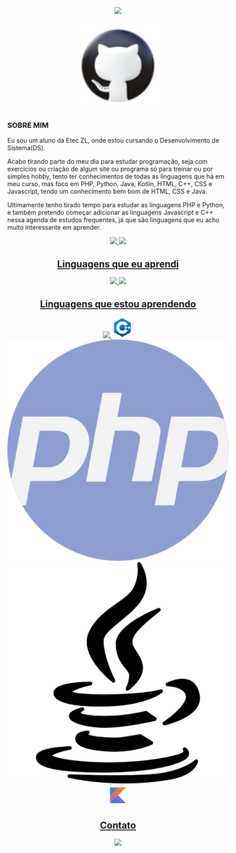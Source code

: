<!-- Olá mensagem de apresentação com animação -->
<p align="center">
  <img src="https://readme-typing-svg.herokuapp.com/?lines=Seja+bem-vindo+ao+meu+perfil!;João Pedro[150]&center=true&width=380&height=45">
</p>


<!-- Foto -->
<p align="center">
  <img src="icons8-github-94.png" alt="Foto do João Pedro" height="200"/>
</p>

<H3> SOBRE MIM </H3>
<p>Eu sou um aluno da Etec ZL, onde estou cursando o Desenvolvimento de Sistema(DS).

Acabo tirando parte do meu dia para estudar programação, seja com exercícios ou criação de algum site ou programa só para treinar ou por simples hobby, tento ter conhecimentos de todas as linguagens que há em meu curso, mas foco em PHP, Python, Java, Kotlin, HTML, C++, CSS e Javascript, tendo um conhecimento bem bom de HTML, CSS e Java.  


Ultimamente tenho tirado tempo para estudar as linguagens PHP e Python, e também pretendo começar adicionar as linguagens Javascript e C++ nessa agenda de estudos frequentes, já que são linguagens que eu acho muito interessante em aprender.</p>


<div align="center">
  <a href="https://github.com/joaop0102">
  <img height="180em" src="https://github-readme-stats.vercel.app/api?username=joaop0102&show_icons=true&theme=dark&include_all_commits=true&count_private=true"/>
  <img height="180em" src="https://github-readme-stats.vercel.app/api/top-langs/?username=joaop0102&layout=compact&langs_count=7&theme=dark"/>
</div>
                                          
        
<!-- Ícones de linguagens -->
<h2 align="center">Linguagens que eu aprendi</h2>
<p align="center">
  <img src="icons8-html-5-48"/> 
  <img src="icons8-css3-48"/>
</p>

<h2 align="center">Linguagens que estou aprendendo</h2>
<p align="center">
    <img src="icons8-python">
    <img src="icons8-c++-48.png">
    <img src="php.png">
    <img src="java.png">
    <img src="icons8-kotlin-48.png">
</p>
     
<div> 
  <h2 align="center">Contato</h2>
  <p align="center">
  <a href="https://www.instagram.com/joaop5373/" target="_blank"><img src="icons8-instagram" target="_blank"></a>
   
</div>


